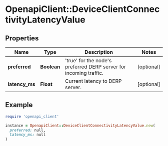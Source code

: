 # OpenapiClient::DeviceClientConnectivityLatencyValue

## Properties

| Name | Type | Description | Notes |
| ---- | ---- | ----------- | ----- |
| **preferred** | **Boolean** | &#39;true&#39; for the node&#39;s preferred DERP server for incoming traffic.  | [optional] |
| **latency_ms** | **Float** | Current latency to DERP server.  | [optional] |

## Example

```ruby
require 'openapi_client'

instance = OpenapiClient::DeviceClientConnectivityLatencyValue.new(
  preferred: null,
  latency_ms: null
)
```

